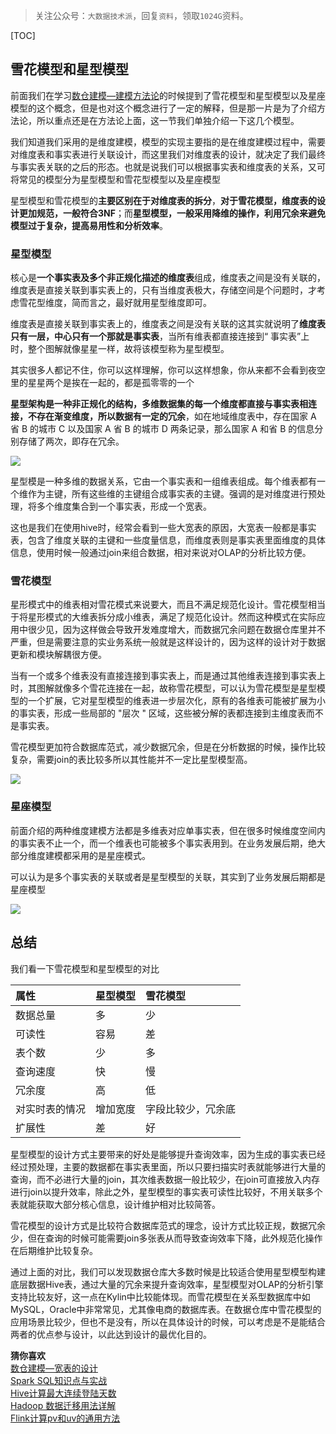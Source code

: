 >关注公众号：`大数据技术派`，回复`资料`，领取`1024G`资料。

[TOC]

##  雪花模型和星型模型

前面我们在学习[数仓建模—建模方法论](https://mp.weixin.qq.com/s/CTyynCUCLB2lq9S1ujRNaQ)的时候提到了雪花模型和星型模型以及星座模型的这个概念，但是也对这个概念进行了一定的解释，但是那一片是为了介绍方法论，所以重点还是在方法论上面，这一节我们单独介绍一下这几个模型。

我们知道我们采用的是维度建模，模型的实现主要指的是在维度建模过程中，需要对维度表和事实表进行关联设计，而这里我们对维度表的设计，就决定了我们最终与事实表关联的之后的形态。也就是说我们可以根据事实表和维度表的关系，又可将常见的模型分为星型模型和雪花型模型以及星座模型

星型模型和雪花模型的**主要区别在于对维度表的拆分**，**对于雪花模型，维度表的设计更加规范，一般符合3NF**；而**星型模型，一般采用降维的操作，利用冗余来避免模型过于复杂，提高易用性和分析效率**。

### 星型模型

核心是**一个事实表及多个非正规化描述的维度表**组成，维度表之间是没有关联的，维度表是直接关联到事实表上的，只有当维度表极大，存储空间是个问题时，才考虑雪花型维度，简而言之，最好就用星型维度即可。

维度表是直接关联到事实表上的，维度表之间是没有关联的这其实就说明了**维度表只有一层，中心只有一个那就是事实表**，当所有维表都直接连接到“ 事实表”上时，整个图解就像星星一样，故将该模型称为星型模型。

其实很多人都记不住，你可以这样理解，你可以这样想象，你从来都不会看到夜空里的星星两个是挨在一起的，都是孤零零的一个

**星型架构是一种非正规化的结构，多维数据集的每一个维度都直接与事实表相连接，不存在渐变维度，所以数据有一定的冗余**，如在地域维度表中，存在国家 A 省 B 的城市 C 以及国家 A 省 B 的城市 D 两条记录，那么国家 A 和省 B 的信息分别存储了两次，即存在冗余。

![](https://kingcall.oss-cn-hangzhou.aliyuncs.com/blog/img/21:28:31-image-20201208212831304.png)

星型模是一种多维的数据关系，它由一个事实表和一组维表组成。每个维表都有一个维作为主键，所有这些维的主键组合成事实表的主键。强调的是对维度进行预处理，将多个维度集合到一个事实表，形成一个宽表。

这也是我们在使用hive时，经常会看到一些大宽表的原因，大宽表一般都是事实表，包含了维度关联的主键和一些度量信息，而维度表则是事实表里面维度的具体信息，使用时候一般通过join来组合数据，相对来说对OLAP的分析比较方便。



### 雪花模型

星形模式中的维表相对雪花模式来说要大，而且不满足规范化设计。雪花模型相当于将星形模式的大维表拆分成小维表，满足了规范化设计。然而这种模式在实际应用中很少见，因为这样做会导致开发难度增大，而数据冗余问题在数据仓库里并不严重，但是需要注意的实业务系统一般就是这样设计的，因为这样的设计对于数据更新和模块解耦很方便。

当有一个或多个维表没有直接连接到事实表上，而是通过其他维表连接到事实表上时，其图解就像多个雪花连接在一起，故称雪花模型，可以认为雪花模型是星型模型的一个扩展，它对星型模型的维表进一步层次化，原有的各维表可能被扩展为小的事实表，形成一些局部的 "层次 " 区域，这些被分解的表都连接到主维度表而不是事实表。

雪花模型更加符合数据库范式，减少数据冗余，但是在分析数据的时候，操作比较复杂，需要join的表比较多所以其性能并不一定比星型模型高。



![](https://kingcall.oss-cn-hangzhou.aliyuncs.com/blog/img/21:28:46-image-20201208212845690.png)



### 星座模型

前面介绍的两种维度建模方法都是多维表对应单事实表，但在很多时候维度空间内的事实表不止一个，而一个维表也可能被多个事实表用到。在业务发展后期，绝大部分维度建模都采用的是星座模式。

可以认为是多个事实表的关联或者是星型模型的关联，其实到了业务发展后期都是星座模型

![](https://kingcall.oss-cn-hangzhou.aliyuncs.com/blog/img/21:39:11-image-20201208213910820.png)



## 总结

我们看一下雪花模型和星型模型的对比

| 属性           | 星型模型 | 雪花模型           |
| :------------- | :------- | :----------------- |
| 数据总量       | 多       | 少                 |
| 可读性         | 容易     | 差                 |
| 表个数         | 少       | 多                 |
| 查询速度       | 快       | 慢                 |
| 冗余度         | 高       | 低                 |
| 对实时表的情况 | 增加宽度 | 字段比较少，冗余底 |
| 扩展性         | 差       | 好                 |

星型模型的设计方式主要带来的好处是能够提升查询效率，因为生成的事实表已经经过预处理，主要的数据都在事实表里面，所以只要扫描实时表就能够进行大量的查询，而不必进行大量的join，其次维表数据一般比较少，在join可直接放入内存进行join以提升效率，除此之外，星型模型的事实表可读性比较好，不用关联多个表就能获取大部分核心信息，设计维护相对比较简答。

雪花模型的设计方式是比较符合数据库范式的理念，设计方式比较正规，数据冗余少，但在查询的时候可能需要join多张表从而导致查询效率下降，此外规范化操作在后期维护比较复杂。

通过上面的对比，我们可以发现数据仓库大多数时候是比较适合使用星型模型构建底层数据Hive表，通过大量的冗余来提升查询效率，星型模型对OLAP的分析引擎支持比较友好，这一点在Kylin中比较能体现。而雪花模型在关系型数据库中如MySQL，Oracle中非常常见，尤其像电商的数据库表。在数据仓库中雪花模型的应用场景比较少，但也不是没有，所以在具体设计的时候，可以考虑是不是能结合两者的优点参与设计，以此达到设计的最优化目的。

**猜你喜欢**<br>
[数仓建模—宽表的设计](https://mp.weixin.qq.com/s/Jsi55C4eHE-O69e3JwwIcg)<br>
[Spark SQL知识点与实战](https://mp.weixin.qq.com/s/q4L7hnUpab7rnEwCA5yRUQ)<br>
[Hive计算最大连续登陆天数](https://mp.weixin.qq.com/s/2Z2Y7QsA_eZRblXfYbHjxw)<br>
[Hadoop 数据迁移用法详解](https://mp.weixin.qq.com/s/L8k0lO_ZbQy7G_46eshnCw)<br>
[Flink计算pv和uv的通用方法](https://mp.weixin.qq.com/s/6nApSSK-xDAwnXp1r2m-ug)
